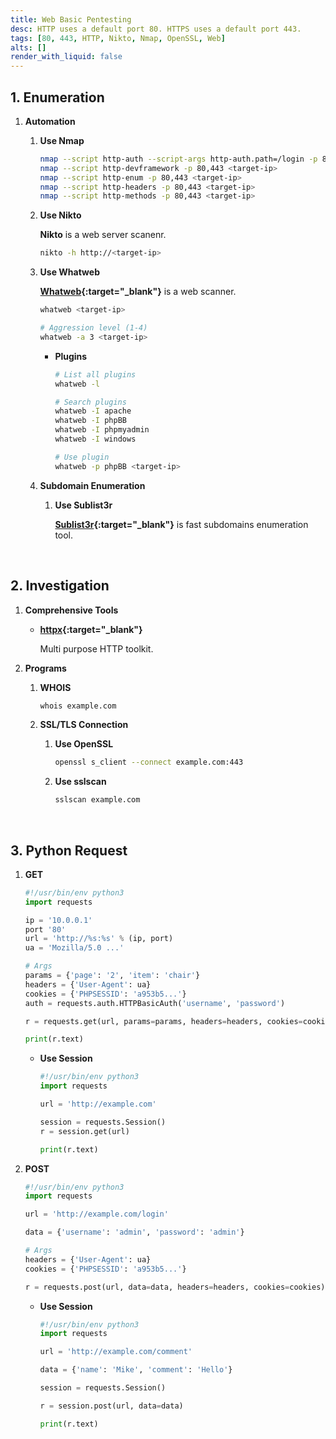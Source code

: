 ```yaml
---
title: Web Basic Pentesting
desc: HTTP uses a default port 80. HTTPS uses a default port 443.
tags: [80, 443, HTTP, Nikto, Nmap, OpenSSL, Web]
alts: []
render_with_liquid: false
---
```


## 1. Enumeration

1. **Automation**

    1. **Use Nmap**

        ```sh
        nmap --script http-auth --script-args http-auth.path=/login -p 80,443 <target-ip>
        nmap --script http-devframework -p 80,443 <target-ip>
        nmap --script http-enum -p 80,443 <target-ip>
        nmap --script http-headers -p 80,443 <target-ip>
        nmap --script http-methods -p 80,443 <target-ip>
        ```

    2. **Use Nikto**

        **Nikto** is a web server scanenr.

        ```sh
        nikto -h http://<target-ip>
        ```

    3. **Use Whatweb**

        **[Whatweb](https://github.com/urbanadventurer/WhatWeb){:target="_blank"}** is a web scanner.

        ```sh
        whatweb <target-ip>

        # Aggression level (1-4)
        whatweb -a 3 <target-ip>
        ```

        - **Plugins**

            ```sh
            # List all plugins
            whatweb -l

            # Search plugins
            whatweb -I apache
            whatweb -I phpBB
            whatweb -I phpmyadmin
            whatweb -I windows

            # Use plugin
            whatweb -p phpBB <target-ip>
            ```

    3. **Subdomain Enumeration**

        1. **Use Sublist3r**

            **[Sublist3r](https://github.com/aboul3la/Sublist3r){:target="_blank"}** is fast subdomains enumeration tool.

<br />

## 2. Investigation

1. **Comprehensive Tools**

    - **[httpx](https://github.com/projectdiscovery/httpx){:target="_blank"}**

        Multi purpose HTTP toolkit.

2. **Programs**

    1. **WHOIS**

        ```sh
        whois example.com
        ```

    1. **SSL/TLS Connection**

        1. **Use OpenSSL**

            ```sh
            openssl s_client --connect example.com:443
            ```

        2. **Use sslscan**

            ```sh
            sslscan example.com
            ```

<br />

## 3. Python Request

1. **GET**

    ```python
    #!/usr/bin/env python3
    import requests

    ip = '10.0.0.1'
    port '80'
    url = 'http://%s:%s' % (ip, port)
    ua = 'Mozilla/5.0 ...'

    # Args
    params = {'page': '2', 'item': 'chair'}
    headers = {'User-Agent': ua}
    cookies = {'PHPSESSID': 'a953b5...'}
    auth = requests.auth.HTTPBasicAuth('username', 'password')

    r = requests.get(url, params=params, headers=headers, cookies=cookies, auth=auth)

    print(r.text)
    ```

    - **Use Session**

        ```python
        #!/usr/bin/env python3
        import requests

        url = 'http://example.com'

        session = requests.Session()
        r = session.get(url)

        print(r.text)
        ```

2. **POST**

    ```python
    #!/usr/bin/env python3
    import requests

    url = 'http://example.com/login'

    data = {'username': 'admin', 'password': 'admin'}

    # Args
    headers = {'User-Agent': ua}
    cookies = {'PHPSESSID': 'a953b5...'}

    r = requests.post(url, data=data, headers=headers, cookies=cookies)
    ```

    - **Use Session**

        ```python
        #!/usr/bin/env python3
        import requests

        url = 'http://example.com/comment'

        data = {'name': 'Mike', 'comment': 'Hello'}

        session = requests.Session()

        r = session.post(url, data=data)

        print(r.text)
        ```